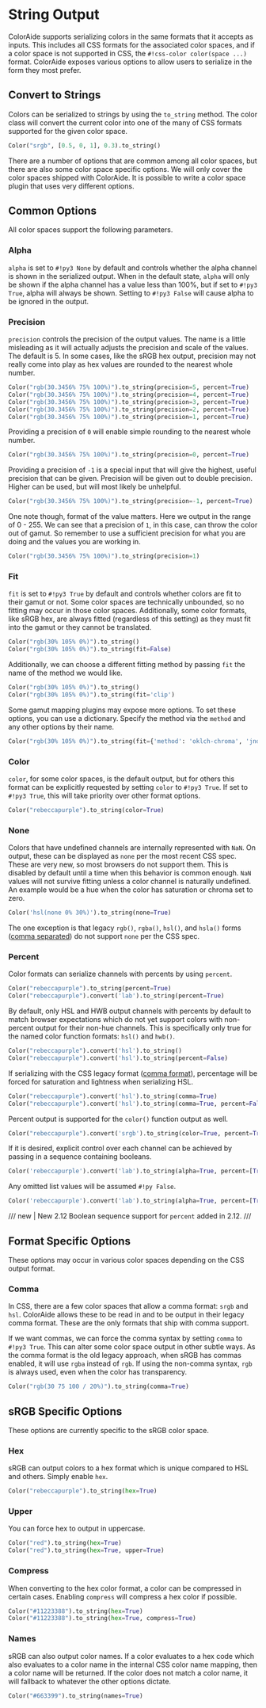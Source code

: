 # String Output

ColorAide supports serializing colors in the same formats that it accepts as inputs. This includes all CSS formats for
the associated color spaces, and if a color space is not supported in CSS, the `#!css-color color(space ...)` format.
ColorAide exposes various options to allow users to serialize in the form they most prefer.

## Convert to Strings

Colors can be serialized to strings by using the `to_string` method. The color class will convert the current color into
one of the many of CSS formats supported for the given color space.

```py play
Color("srgb", [0.5, 0, 1], 0.3).to_string()
```

There are a number of options that are common among all color spaces, but there are also some color space specific
options. We will only cover the color spaces shipped with ColorAide. It is possible to write a color space plugin that
uses very different options.

## Common Options

All color spaces support the following parameters.

### Alpha

`alpha` is set to `#!py3 None` by default and controls whether the alpha channel is shown in the serialized output.
When in the default state, `alpha` will only be shown if the alpha channel has a value less than 100%, but if set to
`#!py3 True`, alpha will always be shown. Setting to `#!py3 False` will cause alpha to be ignored in the output.

### Precision

`precision` controls the precision of the output values. The name is a little misleading as it will actually adjusts the
precision and scale of the values. The default is 5. In some cases, like the sRGB hex output, precision may not really
come into play as hex values are rounded to the nearest whole number.

```py play
Color("rgb(30.3456% 75% 100%)").to_string(precision=5, percent=True)
Color("rgb(30.3456% 75% 100%)").to_string(precision=4, percent=True)
Color("rgb(30.3456% 75% 100%)").to_string(precision=3, percent=True)
Color("rgb(30.3456% 75% 100%)").to_string(precision=2, percent=True)
Color("rgb(30.3456% 75% 100%)").to_string(precision=1, percent=True)
```

Providing a precision of `0` will enable simple rounding to the nearest whole number.

```py play
Color("rgb(30.3456% 75% 100%)").to_string(precision=0, percent=True)
```

Providing a precision of `-1` is a special input that will give the highest, useful precision that can be given.
Precision will be given out to double precision. Higher can be used, but will most likely be unhelpful.

```py play
Color("rgb(30.3456% 75% 100%)").to_string(precision=-1, percent=True)
```

One note though, format of the value matters. Here we output in the range of 0 - 255. We can see that a precision of
`1`, in this case, can throw the color out of gamut. So remember to use a sufficient precision for what you are
doing and the values you are working in.

```py play
Color("rgb(30.3456% 75% 100%)").to_string(precision=1)
```

### Fit

`fit` is set to `#!py3 True` by default and controls whether colors are fit to their gamut or not. Some color spaces are
technically unbounded, so no fitting may occur in those color spaces. Additionally, some color formats, like sRGB hex,
are always fitted (regardless of this setting) as they must fit into the gamut or they cannot be translated.

```py play
Color("rgb(30% 105% 0%)").to_string()
Color("rgb(30% 105% 0%)").to_string(fit=False)
```

Additionally, we can choose a different fitting method by passing `fit` the name of the method we would like.

```py play
Color("rgb(30% 105% 0%)").to_string()
Color("rgb(30% 105% 0%)").to_string(fit='clip')
```

Some gamut mapping plugins may expose more options. To set these options, you can use a dictionary. Specify the method
via the `method` and any other options by their name.

```py play
Color("rgb(30% 105% 0%)").to_string(fit={'method': 'oklch-chroma', 'jnd': 0.002})
```

### Color

`color`, for some color spaces, is the default output, but for others this format can be explicitly requested by setting
`color` to `#!py3 True`. If set to `#!py3 True`, this will take priority over other format options.

```py play
Color("rebeccapurple").to_string(color=True)
```

### None

Colors that have undefined channels are internally represented with `NaN`. On output, these can be displayed as `none`
per the most recent CSS spec. These are very new, so most browsers do not support them. This is disabled by default
until a time when this behavior is common enough. `NaN` values will not survive fitting unless a color channel is
naturally undefined. An example would be a hue when the color has saturation or chroma set to zero.

```py play
Color('hsl(none 0% 30%)').to_string(none=True)
```

The one exception is that legacy `rgb()`, `rgba()`, `hsl()`, and `hsla()` forms ([comma separated](#comma)) do not
support `none` per the CSS spec.

### Percent

Color formats can serialize channels with percents by using `percent`.

```py play
Color("rebeccapurple").to_string(percent=True)
Color("rebeccapurple").convert('lab').to_string(percent=True)
```

By default, only HSL and HWB output channels with percents by default to match browser expectations which do not yet
support colors with non-percent output for their non-hue channels. This is specifically only true for the named color
function formats: `hsl()` and `hwb()`.

```py play
Color("rebeccapurple").convert('hsl').to_string()
Color("rebeccapurple").convert('hsl').to_string(percent=False)
```

If serializing with the CSS legacy format ([comma format](#comma)), percentage will be forced for saturation and
lightness when serializing HSL.

```py play
Color("rebeccapurple").convert('hsl').to_string(comma=True)
Color("rebeccapurple").convert('hsl').to_string(comma=True, percent=False)
```

Percent output is supported for the `color()` function output as well.

```py play
Color("rebeccapurple").convert('srgb').to_string(color=True, percent=True)
```

If it is desired, explicit control over each channel can be achieved by passing in a sequence containing booleans.

```py play
Color('rebeccapurple').convert('lab').to_string(alpha=True, percent=[True, False, False, True])
```

Any omitted list values will be assumed `#!py False`.

```py play
Color('rebeccapurple').convert('lab').to_string(alpha=True, percent=[True])
```

/// new | New 2.12
Boolean sequence support for `percent` added in 2.12.
///

## Format Specific Options

These options may occur in various color spaces depending on the CSS output format.

### Comma

In CSS, there are a few color spaces that allow a comma format: `srgb` and `hsl`. ColorAide allows these to be read in
and to be output in their legacy comma format. These are the only formats that ship with comma support.

If we want commas, we can force the comma syntax by setting `comma` to `#!py3 True`. This can alter some color space
output in other subtle ways. As the comma format is the old legacy approach, when sRGB has commas enabled, it will use
`rgba` instead of `rgb`. If using the non-comma syntax, `rgb` is always used, even when the color has
transparency.

```py play
Color("rgb(30 75 100 / 20%)").to_string(comma=True)
```

## sRGB Specific Options

These options are currently specific to the sRGB color space.

### Hex

sRGB can output colors to a hex format which is unique compared to HSL and others. Simply enable `hex`.

```py play
Color("rebeccapurple").to_string(hex=True)
```

### Upper

You can force hex to output in uppercase.

```py play
Color("red").to_string(hex=True)
Color("red").to_string(hex=True, upper=True)
```

### Compress

When converting to the hex color format, a color can be compressed in certain cases. Enabling `compress` will compress a
hex color if possible.

```py play
Color("#11223388").to_string(hex=True)
Color("#11223388").to_string(hex=True, compress=True)
```

### Names

sRGB can also output color names. If a color evaluates to a hex code which also evaluates to a color name in the
internal CSS color name mapping, then a color name will be returned. If the color does not match a color name, it will
fallback to whatever the other options dictate.

```py play
Color("#663399").to_string(names=True)
```
